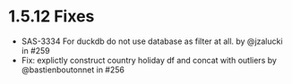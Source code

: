 # 1.5.12 Fixes

* SAS-3334 For duckdb do not use database as filter at all. by @jzalucki in #259
* Fix: explictly construct country holiday df and concat with outliers by @bastienboutonnet in #256
